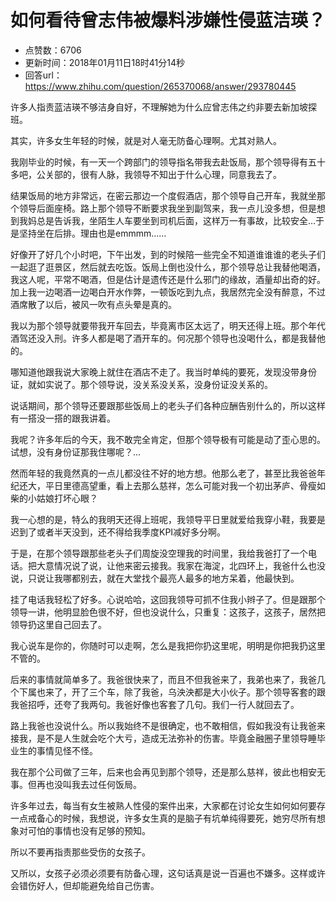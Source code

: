 # 如何看待曾志伟被爆料涉嫌性侵蓝洁瑛？
- 点赞数：6706
- 更新时间：2018年01月11日18时41分14秒
- 回答url：https://www.zhihu.com/question/265370068/answer/293780445
<body>
 <p data-pid="wU6d4b54">许多人指责蓝洁瑛不够洁身自好，不理解她为什么应曾志伟之约非要去新加坡探班。</p>
 <p data-pid="IYRChon2">其实，许多女生年轻的时候，就是对人毫无防备心理啊。尤其对熟人。</p>
 <p data-pid="pyKsaeOk">我刚毕业的时候，有一天一个跨部门的领导指名带我去赴饭局，那个领导得有五十多吧，公关部的，很有人脉，我领导不知出于什么心理，同意我去了。</p>
 <p data-pid="fC-yXPtu">结果饭局的地方非常远，在密云那边一个度假酒店，那个领导自己开车，我就坐那个领导后面座椅。路上那个领导不断要求我坐到副驾来，我一点儿没多想，但是想到我妈总是告诉我，坐陌生人车要坐到司机后面，这样万一有事故，比较安全…于是坚持坐在后排。理由也是emmmm……</p>
 <p data-pid="j4cZjR5J">好像开了好几个小时吧，下午出发，到的时候陪一些完全不知道谁谁谁的老头子们一起逛了逛景区，然后就去吃饭。饭局上倒也没什么，那个领导总让我替他喝酒，我这人呢，平常不喝酒，但是估计是遗传还是什么邪门的缘故，酒量却出奇的好。加上我一边喝酒一边喝白开水作弊，一顿饭吃到九点，我居然完全没有醉意，不过酒席散了以后，被风一吹有点头晕是真的。</p>
 <p data-pid="gfpl5Iwf">我以为那个领导就要带我开车回去，毕竟离市区太远了，明天还得上班。那个年代酒驾还没入刑。许多人都是喝了酒开车的。何况那个领导也没喝什么，都是我替他的。</p>
 <p data-pid="oXeVQPON">哪知道他跟我说大家晚上就住在酒店不走了。我当时单纯的要死，发现没带身份证，就如实说了。那个领导说，没关系没关系，没身份证没关系的。</p>
 <p data-pid="biwurCt6">说话期间，那个领导还要跟那些饭局上的老头子们各种应酬告别什么的，所以这样有一搭没一搭的跟我讲着。</p>
 <p data-pid="vBob994Y">我呢？许多年后的今天，我不敢完全肯定，但那个领导极有可能是动了歪心思的。试想，没有身份证那我住哪呢？…</p>
 <p data-pid="kDTkSDCE">然而年轻的我竟然真的一点儿都没往不好的地方想。他那么老了，甚至比我爸爸年纪还大，平日里德高望重，看上去那么慈祥，怎么可能对我一个初出茅庐、骨瘦如柴的小姑娘打坏心眼？</p>
 <p data-pid="EUTsxHzE">我一心想的是，特么的我明天还得上班呢，我领导平日里就爱给我穿小鞋，我要是迟到了或者半天没到，还不得给我季度KPI减好多分啊。</p>
 <p data-pid="s7MBrIyy">于是，在那个领导跟那些老头子们周旋没空理我的时间里，我给我爸打了一个电话。把大意情况说了说，让他来密云接我。我家在海淀，北四环上，我爸什么也没说，只说让我哪都别去，就在大堂找个最亮人最多的地方呆着，他最快到。</p>
 <p data-pid="yBCxX7fz">挂了电话我轻松了好多。心说哈哈，这回我领导可抓不住我小辫子了。但是跟那个领导一讲，他明显脸色很不好，但也没说什么，只重复：这孩子，这孩子，居然把领导扔这里自己回去了。</p>
 <p data-pid="ITHsD4PV">我心说车是你的，你随时可以走啊，怎么是我把你扔这里呢，明明是你把我扔这里不管的。</p>
 <p data-pid="ERZogkLK">后来的事情就简单多了。我爸很快来了，而且不但我爸来了，我弟也来了，我爸几个下属也来了，开了三个车，除了我爸，乌泱泱都是大小伙子。那个领导客套的跟我爸招呼，还夸了我两句。我爸好像也客套了几句。我们一行人就回去了。</p>
 <p data-pid="CJLf4FiZ">路上我爸也没说什么。所以我始终不是很确定，也不敢相信，假如我没有让我爸来接我，是不是人生就会吃个大亏，造成无法弥补的伤害。毕竟金融圈子里领导睡毕业生的事情见怪不怪。</p>
 <p data-pid="SnKYQ0c8">我在那个公司做了三年，后来也会再见到那个领导，还是那么慈祥，彼此也相安无事。但再也没叫我去过任何饭局。</p>
 <p data-pid="oCLdYdIM">许多年过去，每当有女生被熟人性侵的案件出来，大家都在讨论女生如何如何要存一点戒备心的时候，我想说，许多女生真的是脑子有坑单纯得要死，她穷尽所有想象对可怕的事情也没有足够的预知。</p>
 <p data-pid="ulHDUhM3">所以不要再指责那些受伤的女孩子。</p>
 <p data-pid="kga9PAEy">又所以，女孩子必须必须要有防备心理，这句话真是说一百遍也不嫌多。这样或许会错伤好人，但却能避免给自己伤害。</p>
</body>